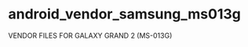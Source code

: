 android_vendor_samsung_ms013g
=============================
VENDOR FILES FOR GALAXY GRAND 2 (MS-013G)
